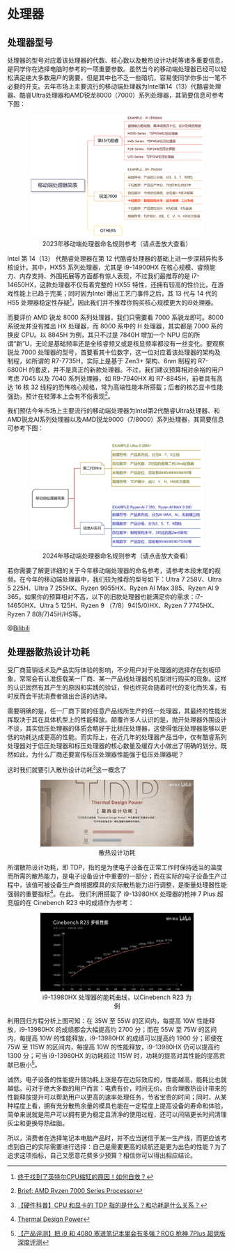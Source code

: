 # 处理器

## 处理器型号

处理器的型号对应着该处理器的代数、核心数以及散热设计功耗等诸多重要信息，是同学你在选择电脑时参考的一项重要参数。虽然当今的移动端处理器已经可以轻松满足绝大多数用户的需要，但是其中也不乏一些暗坑，容易使同学你多出一笔不必要的开支。去年市场上主要流行的移动端处理器为Intel第14（13）代酷睿处理器、酷睿Ultra处理器和AMD锐龙8000（7000）系列处理器，其简要信息可参考下图：

<div style="margin: 0 auto; text-align: center; width: 80%"><img src="./assets/CPUlist.png" />2023年移动端处理器命名规则参考（请点击放大查看）</div>

Intel 第 14（13） 代酷睿处理器在第 12 代酷睿处理器的基础上进一步深耕异构多核设计。其中，HX55 系列处理器，尤其是 i9-14900HX 在核心规模、睿频能力、内存支持、外围拓展等方面都有惊人表现，不过我们最推荐的是 i7-14650HX，这款处理器不仅有着完整的 HX55 特性，还拥有较高的性价比，在游戏性能上已趋于完美；同时因为Intel 爆出工艺门事件之后，其 13 代与 14 代的 H55 处理器稳定性存疑[^7]，因此我们并不推荐你购买核心规模更大的i9处理器。

而要评价 AMD 锐龙 8000 系列处理器，我们只需要看 7000 系锐龙即可。8000 系锐龙并没有推出 HX 处理器，而 8000 系中的 H 处理器，其实都是 7000 系的换皮 CPU。以 8845H 为例，其只不过是 7840H 增加一个 NPU 后的所谓“新”U，无论是基础频率还是全核睿频又或是核显频率都没有一丝变化。要观察锐龙 7000 处理器的型号，首要看其十位数字，这一位对应着该处理器的架构及制程，如所谓的 R7-7735H，实际上是基于 Zen3+ 架构、6nm 制程的 R7-6800H 的套皮，并不是真正的新款处理器。不过，我们建议预算相对余裕的用户考虑 7045 以及 7040 系列处理器，如 R9-7940HX 和 R7-8845H，前者具有高达 16 核 32 线程的恐怖核心规格，常为高端性能本所搭载；后者的核芯显卡性能强劲，预计在轻薄本上会有不俗表现[^8]。

我们预估今年市场上主要流行的移动端处理器为Intel第2代酷睿Ultra处理器、和AMD锐龙AI系列处理器以及AMD锐龙9000（7/8000）系列处理器，其简要信息可参考下图：

<div style="margin: 0 auto; text-align: center; width: 80%"><img src="./assets/mobileProcessers.png" />2024年移动端处理器命名规则参考（请点击放大查看）</div>

若你需要了解更详细的关于今年移动端处理器的命名参考，请参考本段末尾的视频。在今年的移动端处理器中，我们较为推荐的型号如下：Ultra 7 258V、Ultra 5 225H、Ultra 7 255HX、Ryzen 9955HX、Ryzen AI Max 385、Ryzen AI 9 365。如果你的预算相对不高，以下的旧款处理器也能满足你的需求：i7-14650HX、Ultra 5 125H、Ryzen 9 （7/8）94(5/0)HX、Ryzen 7 7745HX、Ryzen 7 8(8/7)45H/HS等。

@[Bilibili](BV1DrN7eiENp)


[^7]:[终于找到了英特尔CPU缩缸的原因！如何自救？](https://www.bilibili.com/video/BV174421f7Th/?spm_id_from=333.337.search-card.all.click&vd_source=4c86e2dc74922bed70b3d5eda80a902b)
[^8]: [Brief: AMD Ryzen 7000 Series Processor](https://www.amd.com/zh-cn/products/processors/laptop/ryzen.html#%E8%A7%84%E6%A0%BC)

## 处理器散热设计功耗

受厂商营销话术及产品实际体验的影响，不少用户对于处理器的选择存在刻板印象，常常会有认准搭载某一厂商、某一产品线处理器的机型进行购买的现象。这样的认识固然有其产生的原因和实践的验证，但也终究会随着时代的变化而失准，有时反而会干扰消费者做出合适的选择。

需要明确的是，任一厂商下属的任意产品线所生产的任一处理器，其最终的性能发挥取决于其在具体机型上的性能释放。颠覆许多人认识的是，抛开处理器外围设计不谈，其实低压处理器的体质会略好于比标压处理器，这使得低压处理器能够以更低的功耗达成更高的性能。而实际上，在近几年的处理器产品当中，仅有酷睿系列处理器对于低压处理器和标压处理器的核心数量及缓存大小做出了明确的划分。既然如此，为什么厂商还要宣传标压处理器性能强于低压处理器呢？

这时我们就要引入散热设计功耗[^9]这一概念了

<div style="margin: 0 auto; text-align: center; width: 70%"><img src="./assets/CPUtdp.png" />散热设计功耗</div>

[^9]: [【硬件科普】CPU 和显卡的 TDP 指的是什么？和功耗是什么关系？](https://www.bilibili.com/video/BV12L411976B/)

所谓散热设计功耗，即 TDP，指的是为使电子设备在正常工作时保持适当的温度而所需的散热能力，是电子设备设计中重要的一部分；而在实际的电子设备生产过程中，该值可被设备生产商根据模具的实际散热能力进行调整，是衡量处理器性能强弱的重要指标[^10]。在此， 我们利用搭载了 i9-13980HX 处理器的枪神 7 Plus 超竞版的在 Cinebench R23 中的成绩作为参考：

<div style="margin: 0 auto; text-align: center; width: 70%"><img src="./assets/TDPcompare.png" />i9-13980HX 处理器的能耗曲线，以Cinebench R23 为例</div>

利用回归方程分析上图可知：在 35W 至 55W 的区间内，每提高 10W 性能释放，i9-13980HX 的成绩都会大幅提高约 2700 分；而在 55W 至 75W 的区间内，每提高 10W 的性能释放，i9-13980HX 的成绩可以提高约 1900 分；即便在 75W 至 115W 的区间内，每提高 10W 的性能释放，i9-13980HX 仍可以提高约 1300 分；可当 i9-13980HX 的功耗超过 115W 时，功耗的提高对其性能的提高贡献已极小[^11]。

诚然，电子设备的性能提升随功耗上涨是存在边际效应的，性能越高，能耗比也就越低。可对于绝大多数的用户而言：电费有价，时间无价。由合理散热设计带来的性能释放提升可以帮助用户以更高的速率处理任务，节省宝贵的时间；同时，从某种程度上看，拥有充分散热余量的模具也能在一定程度上提高设备的寿命和体验，简单来说就是用户可以拥有更为稳定且清净的使用过程，还可以间隔更长时间清理灰尘和更换导热硅脂。

所以，消费者在选择笔记本电脑产品时，并不应当迷信于某一生产线，而更应该考虑到自己的实际需要进行选择：自己是需要更高的续航还是更为出色的性能？为了追求这项指标，自己又愿意花费多少预算？相信你可以得出相应结论。

[^10]: [Thermal Design Power](https://en.wikipedia.org/wiki/Thermal_design_power)
[^11]: [【产品评测】把 i9 和 4080 塞进笔记本里会有多强？ROG 枪神 7Plus 超竞版深度评测](https://www.bilibili.com/video/BV1W8411u7Hy/)
